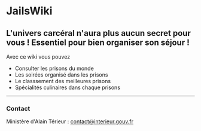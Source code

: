 # JailsWiki

## L'univers carcéral n'aura plus aucun secret pour vous ! Essentiel pour bien organiser son séjour !

Avec ce wiki vous pouvez 

* Consulter les prisons du monde 
* Les soirées organisé dans les prisons 
* Le classsement des meilleures prisons 
* Spécialités culinaires dans chaque prisons

---
### Contact
Ministère d'Alain Térieur : contact@interieur.gouv.fr

